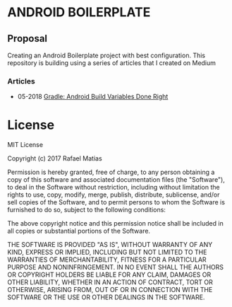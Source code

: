 # ANDROID BOILERPLATE

## Proposal 

Creating an Android Boilerplate project with best configuration. This repository is building using a series of articles that I created on Medium

### Articles

- 05-2018 [Gradle: Android Build Variables Done Right](https://medium.com/@rafamatias/gradle-android-build-variables-done-right-d0c0e296ee93)


# License
MIT License

Copyright (c) 2017 Rafael Matias

Permission is hereby granted, free of charge, to any person obtaining a copy of this software and associated documentation files (the "Software"), to deal in the Software without restriction, including without limitation the rights to use, copy, modify, merge, publish, distribute, sublicense, and/or sell copies of the Software, and to permit persons to whom the Software is furnished to do so, subject to the following conditions:

The above copyright notice and this permission notice shall be included in all copies or substantial portions of the Software.

THE SOFTWARE IS PROVIDED "AS IS", WITHOUT WARRANTY OF ANY KIND, EXPRESS OR IMPLIED, INCLUDING BUT NOT LIMITED TO THE WARRANTIES OF MERCHANTABILITY, FITNESS FOR A PARTICULAR PURPOSE AND NONINFRINGEMENT. IN NO EVENT SHALL THE AUTHORS OR COPYRIGHT HOLDERS BE LIABLE FOR ANY CLAIM, DAMAGES OR OTHER LIABILITY, WHETHER IN AN ACTION OF CONTRACT, TORT OR OTHERWISE, ARISING FROM, OUT OF OR IN CONNECTION WITH THE SOFTWARE OR THE USE OR OTHER DEALINGS IN THE SOFTWARE.